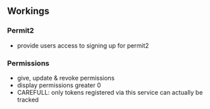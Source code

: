 ## Workings

### Permit2

- provide users access to signing up for permit2

### Permissions

- give, update & revoke permissions
- display permissions greater 0
- CAREFULL: only tokens registered via this service can actually be tracked
